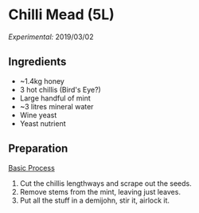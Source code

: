 # Chilli Mead (5L)

_Experimental:_ 2019/03/02

## Ingredients

* ~1.4kg honey
* 3 hot chillis (Bird's Eye?)
* Large handful of mint
* ~3 litres mineral water
* Wine yeast
* Yeast nutrient

## Preparation

[Basic Process](../Process.md)

1. Cut the chillis lengthways and scrape out the seeds.
1. Remove stems from the mint, leaving just leaves.
1. Put all the stuff in a demijohn, stir it, airlock it.
